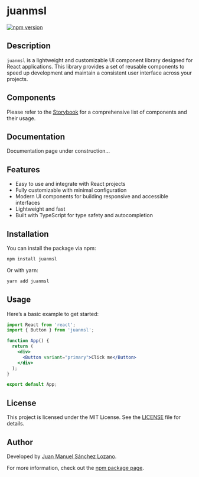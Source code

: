 
# juanmsl

[![npm version](https://badge.fury.io/js/%40juanmsl%2Fui.svg)](https://www.npmjs.com/package/juanmsl)

## Description

`juanmsl` is a lightweight and customizable UI component library designed for React applications. This library provides a set of reusable components to speed up development and maintain a consistent user interface across your projects.


## Components

Please refer to the [Storybook](https://ui.juanmsl.com) for a comprehensive list of components and their usage.

## Documentation

Documentation page under construction...

## Features

- Easy to use and integrate with React projects
- Fully customizable with minimal configuration
- Modern UI components for building responsive and accessible interfaces
- Lightweight and fast
- Built with TypeScript for type safety and autocompletion

## Installation

You can install the package via npm:

```bash
npm install juanmsl
```

Or with yarn:

```bash
yarn add juanmsl
```

## Usage

Here’s a basic example to get started:

```jsx
import React from 'react';
import { Button } from 'juanmsl';

function App() {
  return (
    <div>
      <Button variant="primary">Click me</Button>
    </div>
  );
}

export default App;
```

## License

This project is licensed under the MIT License. See the [LICENSE](./LICENSE) file for details.

## Author

Developed by [Juan Manuel Sánchez Lozano](https://juanmsl.com).

For more information, check out the [npm package page](https://www.npmjs.com/package/juanmsl).
